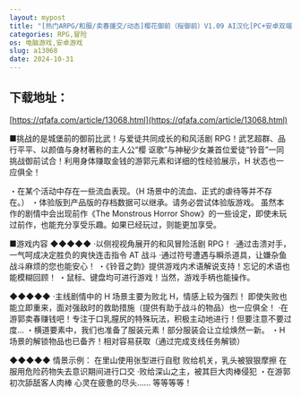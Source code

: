 ```yaml
---
layout: mypost
title: "[热门ARPG/和服/卖春援交/动态]樱花御前（桜御前）V1.09 AI汉化[PC+安卓双端/1.7G]"
categories: RPG,冒险
os: 电脑游戏,安卓游戏
slug: a13068
date: 2024-10-31
---
```


## 下载地址：

[https://qfafa.com/article/13068.html](https://qfafa.com/article/13068.html)

■挑战的是城堡前的御前比武！与爱徒共同成长的和风活剧 RPG！武艺超群、品行平平、以颜值与身材著称的主人公“樱 讴歌”与神秘少女兼首位爱徒“铃音”一同挑战御前试合！利用身体赚取金钱的游郭元素和详细的性经验展示，H 状态也一应俱全！

・在某个活动中存在一些流血表现。（H 场景中的流血、正式的虐待等并不存在。）
・体验版到产品版的存档数据可以继承。请务必尝试体验版游戏。
虽然本作的剧情中会出现前作《The Monstrous Horror Show》的一些设定，即使未玩过前作，也能充分享受乐趣。如果已经玩过，则能更加享受。

■游戏内容
◆◆◆◆◆
·以侧视视角展开的和风冒险活剧 RPG！
·通过击溃对手，一气呵成决定胜负的爽快连击指令 AT 战斗
·通过符号遭遇与瞬杀道具，让嫌杂鱼战斗麻烦的您也能安心！
・《铃音之韵》提供游戏内术语解说支持！忘记的术语也能模糊回顾！
・鼠标、键盘均可进行游戏！当然，游戏手柄也能操作。

◆◆◆◆◆
·主线剧情中的 H 场景主要为败北 H，情感上较为强烈！
即使失败也能立即重来，面对强敌时的救助措施（提供有助于战斗的物品）也一应俱全！
·在游郭卖春赚钱吧！专注于口乳膣尻的特殊玩法，积极主动地进行！但要注意不要过度…
・横道要素中，我们也准备了服装元素！部分服装会让立绘焕然一新。
・H 场景的解锁物品也已备齐！相对容易获取（通过完成支线任务解锁）

◆◆◆◆◆
情景示例：
在里山使用张型进行自慰
败给机关，乳头被狠狠摩擦
在服用危险药物失去意识期间进行口交
·败给深山之主，被其巨大肉棒侵犯
・在游郭初次舔舐客人肉棒
心灵在疲惫的尽头……
等等等等！